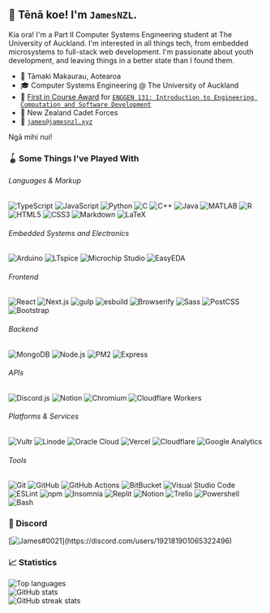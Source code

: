 ## 👋 Tēnā koe! I'm `JamesNZL`.

Kia ora! I'm a Part II Computer Systems Engineering student at The University of Auckland. I'm interested in all things tech, from embedded microsystems to full-stack web development. I'm passionate about youth development, and leaving things in a better state than I found them.

- 📍 Tāmaki Makaurau, Aotearoa
- 🎓 Computer Systems Engineering @ The University of Auckland
- 🥇 [First in Course Award](https://cdn.auckland.ac.nz/assets/Scholarships/regulations/first-in-course-award.pdf) for [`ENGGEN 131: Introduction to Engineering Computation and Software Development`](https://courseoutline.auckland.ac.nz/dco/course/ENGGEN/131/1215)
- 🤝 New Zealand Cadet Forces
- 📧 [`james@jamesnzl.xyz`](mailto:james@jamesnzl.xyz)

Ngā mihi nui!

### 🪀 Some Things I've Played With

###### Languages & Markup
![TypeScript](https://img.shields.io/badge/TypeScript-3178C6?style=for-the-badge&logo=typescript&logoColor=white)
![JavaScript](https://img.shields.io/badge/JavaScript-F7DF1E?style=for-the-badge&logo=javascript&logoColor=black)
![Python](https://img.shields.io/badge/Python-306998?style=for-the-badge&logo=python&logoColor=white)
![C](https://img.shields.io/badge/C-A8B9CC?style=for-the-badge&logo=c&logoColor=white)
![C++](https://img.shields.io/badge/C++-00599C?style=for-the-badge&logo=cplusplus&logoColor=white)
![Java](https://img.shields.io/badge/Java-ED8B00?style=for-the-badge&logo=java&logoColor=white)
![MATLAB](https://img.shields.io/badge/MATLAB-004B87?style=for-the-badge)
![R](https://img.shields.io/badge/R-276DC3?style=for-the-badge&logo=r&logoColor=white)
![HTML5](https://img.shields.io/badge/HTML5-E44D26?style=for-the-badge&logo=html5&logoColor=white)
![CSS3](https://img.shields.io/badge/CSS3-264DE4?style=for-the-badge&logo=css3&logoColor=white)
![Markdown](https://img.shields.io/badge/Markdown-000000?style=for-the-badge&logo=markdown&logoColor=white)
![LaTeX](https://img.shields.io/badge/LaTeX-008080?style=for-the-badge&logo=latex&logoColor=white)

###### Embedded Systems and Electronics
![Arduino](https://img.shields.io/badge/Arduino-00878F?style=for-the-badge&logo=arduino&logoColor=white)
![LTspice](https://img.shields.io/badge/LTspice-8E0A26?style=for-the-badge)
![Microchip Studio](https://img.shields.io/badge/Microchip_Studio-EE3233?style=for-the-badge)
![EasyEDA](https://img.shields.io/badge/EasyEDA-5588ff?style=for-the-badge)

###### Frontend
![React](https://img.shields.io/badge/React-20232A?style=for-the-badge&logo=react&logoColor=61DAFB)
![Next.js](https://img.shields.io/badge/Next.js-000000?style=for-the-badge&logo=nextdotjs&logoColor=white)
![gulp](https://img.shields.io/badge/gulp-CF4647?style=for-the-badge&logo=gulp&logoColor=white)
![esbuild](https://img.shields.io/badge/esbuild-ffcf00?style=for-the-badge&logo=esbuild&logoColor=black)
![Browserify](https://img.shields.io/badge/Browserify-3C6991?style=for-the-badge)
![Sass](https://img.shields.io/badge/Sass-cc6699?style=for-the-badge&logo=sass&logoColor=white)
![PostCSS](https://img.shields.io/badge/PostCSS-DD3735?style=for-the-badge&logo=postcss&logoColor=white)
![Bootstrap](https://img.shields.io/badge/Bootstrap-563d7c?style=for-the-badge&logo=bootstrap&logoColor=white)

###### Backend
![MongoDB](https://img.shields.io/badge/MongoDB-00684A?style=for-the-badge&logo=mongodb&logoColor=white)
![Node.js](https://img.shields.io/badge/Node.js-339933?style=for-the-badge&logo=node.js&logoColor=white)
![PM2](https://img.shields.io/badge/PM2-2B037A?style=for-the-badge&logo=pm2&logoColor=white)
![Express](https://img.shields.io/badge/Express-000000?style=for-the-badge&logo=express&logoColor=white)

###### APIs
![Discord.js](https://img.shields.io/badge/Discord.js-5865F2?style=for-the-badge&logo=discord&logoColor=white)
![Notion](https://img.shields.io/badge/Notion-000000?style=for-the-badge&logo=notion&logoColor=white)
![Chromium](https://img.shields.io/badge/Chromium-4285F4?style=for-the-badge&logo=googlechrome&logoColor=white)
![Cloudflare Workers](https://img.shields.io/badge/Cloudflare_Workers-F48120?style=for-the-badge&logo=cloudflare&logoColor=white)

###### Platforms & Services
![Vultr](https://img.shields.io/badge/Vultr-007BFC?style=for-the-badge&logo=vultr&logoColor=white)
![Linode](https://img.shields.io/badge/Linode-00B050?style=for-the-badge&logo=linode&logoColor=white)
![Oracle Cloud](https://img.shields.io/badge/Oracle_Cloud-C74634?style=for-the-badge&logo=oracle&logoColor=white)
![Vercel](https://img.shields.io/badge/Vercel-000000?style=for-the-badge&logo=vercel&logoColor=white)
![Cloudflare](https://img.shields.io/badge/Cloudflare-F48120?style=for-the-badge&logo=cloudflare&logoColor=white)
![Google Analytics](https://img.shields.io/badge/Google_Analytics-E37400?style=for-the-badge&logo=googleanalytics&logoColor=white)

###### Tools
![Git](https://img.shields.io/badge/Git-F05133?style=for-the-badge&logo=git&logoColor=white)
![GitHub](https://img.shields.io/badge/GitHub-181717?style=for-the-badge&logo=github&logoColor=white)
![GitHub Actions](https://img.shields.io/badge/GitHub_Actions-2088FF?style=for-the-badge&logo=githubactions&logoColor=white)
![BitBucket](https://img.shields.io/badge/BitBucket-0052CC?style=for-the-badge&logo=bitbucket&logoColor=white)
![Visual Studio Code](https://img.shields.io/badge/Visual_Studio_Code-007ACC?style=for-the-badge&logo=visualstudiocode&logoColor=white)
![ESLint](https://img.shields.io/badge/ESLint-4B32C3?style=for-the-badge&logo=eslint&logoColor=white)
![npm](https://img.shields.io/badge/npm-CB0000?style=for-the-badge&logo=npm&logoColor=white)
![Insomnia](https://img.shields.io/badge/Insomnia-4000BF?style=for-the-badge&logo=insomnia&logoColor=white)
![Replit](https://img.shields.io/badge/Replit-56676E?style=for-the-badge&logo=replit&logoColor=white)
![Notion](https://img.shields.io/badge/Notion-000000?style=for-the-badge&logo=notion&logoColor=white)
![Trello](https://img.shields.io/badge/Trello-0052CC?style=for-the-badge&logo=trello&logoColor=white)
![Powershell](https://img.shields.io/badge/Powershell-2671BE?style=for-the-badge&logo=powershell&logoColor=white)
![Bash](https://img.shields.io/badge/GNU_Bash-4EAA25?style=for-the-badge&logo=gnubash&logoColor=white)

### 💬 Discord
[![James#0021](https://lanyard.cnrad.dev/api/192181901065322496?idleMessage=Twiddling%20my%20thumbs...)](https://discord.com/users/192181901065322496)

### 📈 Statistics
![Top languages](https://github-readme-stats.vercel.app/api/top-langs/?username=jamesnzl&count_private=true&theme=react&layout=compact&langs_count=8&hide_border=true)
<br>
![GitHub stats](https://github-readme-stats.vercel.app/api?username=jamesnzl&count_private=true&show_icons=true&theme=react&hide_border=true)
<br>
![GitHub streak stats](https://github-readme-streak-stats.herokuapp.com?user=jamesnzl&theme=react&hide_border=true&date_format=j%20M%5B%20Y%5D)

